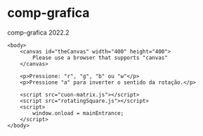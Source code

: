 # comp-grafica
comp-grafica 2022.2

<!DOCTYPE html>
<html lang="en">
    <head>
        <meta charset="utf-8" />
        <title>Cubo Rotativo</title>
    </head>

    <body>
        <canvas id="theCanvas" width="400" height="400">
            Please use a browser that supports "canvas"
        </canvas>

        <p>Pressione: "r", "g", "b" ou "w"</p>
        <p>Pressione "a" para inverter o sentido da rotação.</p>

        <script src="cuon-matrix.js"></script>
        <script src="rotatingSquare.js"></script>
        <script>
            window.onload = mainEntrance;
        </script>
    </body>
</html>
